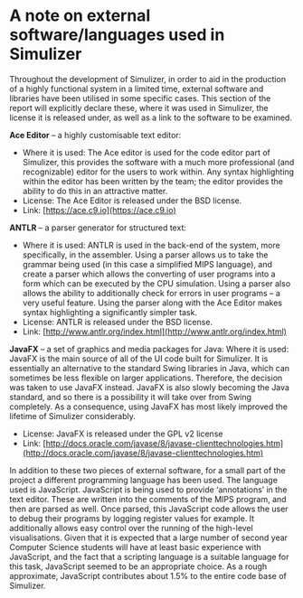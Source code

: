 A note on external software/languages used in Simulizer
=======================================================
Throughout the development of Simulizer, in order to aid in the production of a highly functional system in a limited time, external software and libraries have been utilised in some specific cases. This section of the report will explicitly declare these, where it was used in Simulizer, the license it is released under, as well as a link to the software to be examined.

**Ace Editor** – a highly customisable text editor:
- Where it is used: The Ace editor is used for the code editor part of Simulizer, this provides the software with a much more professional (and recognizable) editor for the users to work within. Any syntax highlighting within the editor has been written by the team; the editor provides the ability to do this in an attractive matter.
- License: The Ace Editor is released under the BSD license.
- Link: [https://ace.c9.io](https://ace.c9.io)

**ANTLR** – a parser generator for structured text:
- Where it is used: ANTLR is used in the back-end of the system, more specifically, in the assembler. Using a parser allows us to take the grammar being used (in this case a simplified MIPS language), and create a parser which allows the converting of user programs into a form which can be executed by the CPU simulation. Using a parser also allows the ability to additionally check for errors in user programs – a very useful feature. Using the parser along with the Ace Editor makes syntax highlighting a significantly simpler task.
- License: ANTLR is released under the BSD license.
- Link: [http://www.antlr.org/index.html](http://www.antlr.org/index.html)

**JavaFX** – a set of graphics and media packages for Java:
Where it is used: JavaFX is the main source of all of the UI code built for Simulizer. It is essentially an alternative to the standard Swing libraries in Java, which can sometimes be less flexible on larger applications. Therefore, the decision was taken to use JavaFX instead. JavaFX is also slowly becoming the Java standard, and so there is a possibility it will take over from Swing completely. As a consequence, using JavaFX has most likely improved the lifetime of Simulizer considerably.
- License: JavaFX is released under the GPL v2 license
- Link: [http://docs.oracle.com/javase/8/javase-clienttechnologies.htm](http://docs.oracle.com/javase/8/javase-clienttechnologies.htm)

In addition to these two pieces of external software, for a small part of the project a different programming language has been used. The language used is JavaScript. JavaScript is being used to provide ‘annotations’ in the text editor. These are written into the comments of the MIPS program, and then are parsed as well. Once parsed, this JavaScript code allows the user to debug their programs by logging register values for example. It additionally allows easy control over the running of the high-level visualisations. Given that it is expected that a large number of second year Computer Science students will have at least basic experience with JavaScript, and the fact that a scripting language is a suitable language for this task, JavaScript seemed to be an appropriate choice. As a rough approximate, JavaScript contributes about 1.5% to the entire code base of Simulizer.

